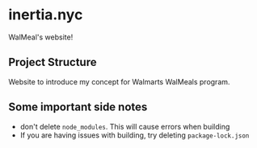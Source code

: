 # inertia.nyc
WalMeal's website!

## Project Structure
Website to introduce my concept for Walmarts WalMeals program.


## Some important side notes
- don't delete `node_modules`. This will cause errors when building
- If you are having issues with building, try deleting `package-lock.json`
